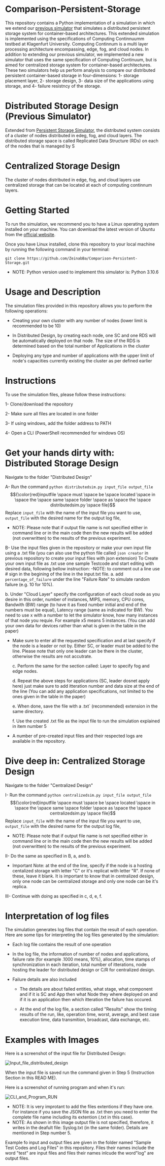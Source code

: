 # Comparison-Persistent-Storage

This repository contains a Python implementation of a simulation in which we extend our [previous simulator](https://github.com/ZeinabBa/Persistent-Storage-Simulation/tree/main)  that simulates a distributed persistent storage system for container-based architectures. This extended simulation is implemented using the specifications of Computing Continnuumm testbed at Klagenfurt University. Computing Continnum is a multi layer processing architecture encompassing, edge, fog, and cloud nodes.
In addition to extending our previous simulator, we implemented a new simulator that uses the same specification of Computing Continuum, but is aimed for centralized storage system for container-based architectures.
These two simulators help us perform analysis to compare our distributed persistent container-based storage in four-dimensions: 1- storage placement layer, 2- storage design, 3- data size of the applications using storage, and 4- failure resistncy of the storage.

# Distributed Storage Design (Previous Simulator)
Extended from [Persistent Storage Simulator](https://github.com/ZeinabBa/Persistent-Storage-Simulation/tree/main), the distributed system consists of a cluster of nodes distributed in edeg, fog, and cloud layers. The distributed storage space is called Replicated Data Structure (RDs) on each of the nodes that is managed by S

# Centralized Storage Design
The cluster of nodes distributed in edge, fog, and cloud layers use centralized storage that can be located at each of computing continnum layers.


# Getting Started
To run the simulation, we recommend you to have a Linux operating system installed on your machine. You can download the latest version of Ubuntu from the [official website](https://ubuntu.com/download).

Once you have Linux installed, clone this repository to your local machine by running the following command in your terminal:


`git clone https://github.com/ZeinabBa/Comparison-Persistent-Storage.git`

* NOTE: Python version used to implement this simulator is: Python 3.10.6

# Usage and Description
The simulation files provided in this repository allows you to perform the following operations:

- Creating your own cluster with any number of nodes (lower limit is recommended to be 10)

- In Distributed Design, by creating each node, one SC and one RDS will be automatically deployed on that node. The size of the RDS is determined based on the total number of Applications in the cluster

- Deploying any type and number of applications with the upper limit of node's capacities currently existing the cluster as per defined earlier






# Instructions
To use the simulation files, please follow these instructions: 

1- Clone/download the repository

2- Make sure all files are located in one folder

3- If using windows, add the folder address to PATH

4- Open a CLI (PowerShell recommended for windows OS)

 # Get your hands dirty with: Distributed Storage Design
Navigate to the folder "Distributed Design"

A- Run the command  `python distributedsim.py input_file output_file` $${\color{red}inputfile \space must \space be \space located \space in \space the \space same \space folder \space as \space the \space distributedsim.py \space file}$$
Replace `input_file` with the name of the input file you want to use, `output_file` with the desired name for the output log file, 
  - NOTE: Please note that if output file name is not specified either in command line or in the main code then the new results will be added (not overwritten) to the results of the previous experiment.

B- Use the input files given in the repository or make your own input file using a .txt file (you can also use the python file called `json creator` in previous repository to create your input files with json extension)
To Create your own input file as .txt use one sample Testcode and start editing with desired data, following bellow instruction:
 -NOTE: to comment out a line use # sign in the begining of the line in the input.txt file.
  a. add `percentage_of_failure` under the line "Failure Rate" to simulate random failure (e.g. 10 for 10%).
  
  b. Under "Cloud Layer" specify the configuration of each cloud node as you desire in this order, number of instances, MIPS, memory, CPU cores, Bandwith (BW) range (to have it as fixed number initial and end of the numbers must be equal), Latency range (same as indicated for BW). You need to use x with a number to let the simulator know, how many instances of that node you requie. For example x5 means 5 instances. (You can add your own data for devices rather than what is given in the table in the paper)
  
- Make sure to enter all the requested specification and at last specify if the node is a leader or not by. Either SC, or leader must be added to the line. Please note that only one leader can be there in the cluster, otherwise the results are not accutrate.
  
  c. Perform the same for the section called: Layer to specify fog and edge nodes.
  
  d. Repeat the above steps for applications (SC, leader dosnet apply here) just make sure to add itteration number and data size at the end of the line (You can add any application specifications, not limited to the ones given in the table in the paper)

  e. When done, save the file with a .txt` (recommended) extension in the same directory. 
  
  f. Use the created .txt file as the input file to run the simulation explained in item number 5
  
* A number of pre-created input files and their respected logs are available in the repository.

# Dive deep in: Centralized Storage Design

Navigate to the folder "Centralized Design"

I- Run the command  `python centralizedsim.py input_file output_file` $${\color{red}inputfile \space must \space be \space located \space in \space the \space same \space folder \space as \space the \space centralizedsim.py \space file}$$
Replace `input_file` with the name of the input file you want to use, `output_file` with the desired name for the output log file, 
  - NOTE: Please note that if output file name is not specified either in command line or in the main code then the new results will be added (not overwritten) to the results of the previous experiment.

II- Do the same as specified in B, a, and b. 

- Important Note: at the end of the line, specify if the node is a hosting centalized storage with letter "C" or it's replicat with letter "R". If none of these, leave it blank. It is important to know that in centralized design, only one node can be centralized storage and only one node can be it's replica.

III- Continue with doing as specified in c, d, e, f.  


# Interpretation of log files
The simulation generates log files that contain the result of each operation. Here are some tips for interpreting the log files generated by the simulation:

- Each log file contains the result of one operation

- In the log file, the information of number of nodes and applications, failure rate  (for example .1000 means, 10%), allocation, time stamps of synchronization in each iteration, total number of itterations, node hosting the leader for distributed design or  C/R for centralized design.

- Failure details are also included 
  - The details are about failed entities, what stage, what component and if it is SC and App then what Node they where deployed on and if it is an application then which itteration the failure has occured.
 
  - At the end of the log file, a section called "Results" show the timing results of the run, like, operation time, worst, average, and best case execution time, data transmition, broadcast, data exchange, etc.

# Examples with Images
Here is a screenshot of the input file for Distributed Design:

![Input_file_distributed_design]([https://github.com/ZeinabBa/Persistent-Storage-Simulation/blob/main/Pictures/JSON%20for%20inputfile%20creator.jpg?raw=true](https://github.com/ZeinabBa/Comparison-Persistent-Storage/blob/main/Input_file_distributed_design.JPG))

When the input file is saved run the command given in Step 5 (Instruction Section in this READ ME).

Here is a screenshot of running program and when it's run:

![CLI_and_Program_RUN](https://github.com/ZeinabBa/Persistent-Storage-Simulation/blob/main/Pictures/Program%20Run.jpg?raw=true)

* NOTE: It is very improtant to add the files extentions if they have one. For instance if you save the JSON file as .txt then you need to enter the complete file name including its extention (.txt in this case).
* NOTE: As shown in this image output file is not specified, therefore, it writes in the deafult file: Syslog.txt (in the same folder). Details are mentioned in Step number 5.

Example fo input and output files are given in the folder named "Sample Test Codes and Log Files" in this repository. Files their names include the word "test" are input files and files their names inlcude the word"log" are output files.
